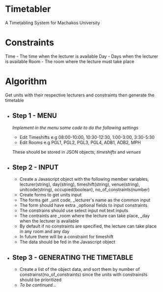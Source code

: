# Timetabler
 A Timetabling System for Machakos University
# Constraints
Time - The time when the lecturer is available
Day - Days when the lecturer is available
Room - The room where the lecture must take place
# Algorithm
Get units with their respective lecturers and constraints then generate the timetable
- ## Step 1 - MENU
    _Implement in the menu some code to do the following settings_
    - Edit Timeshifts e.g 08:00-10:00, 10:30-12:30, 1:00-3:00, 3:30-5:30
    - Edit Rooms e.g PGL1, PGL2, PGL3, PGL4, ADB1, ADB2, MPH

    These should be stored in JSON objects; _timeshifts_ and _venues_
- ## Step 2 - INPUT
    - Create a Javascript object with the following member variables, lecturer(string), day(string), timeshift(string), venue(string), unitcode(string), occupied(boolean), no_of_constraints(number)
    - Create forms to get units input
    - The forms get _unit code, _lecturer's name as the common input
    - The form should have extra _optional fields to input constraints
    - The constrains should use select input not text inputs
    - The contraints are _room where the lecture can take place, _day when the lecturer is available
    - By default if no constraints are specified, the lecture can take place in any room and any day
    - In future there will be a constraint for timeshift
    - The data should be fed in the Javascript object
- ## Step 3 - GENERATING THE TIMETABLE
    - Create a list of the object data, and sort them by number of constrainst(no_of_constraints) since the units with constrainsts should be prioritized
    - _To be continued..._